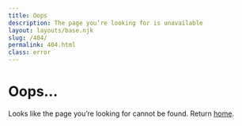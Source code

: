 ```yaml
---
title: Oops
description: The page you’re looking for is unavailable
layout: layouts/base.njk
slug: /404/
permalink: 404.html
class: error
---
```


# Oops…

Looks like the page you’re looking for cannot be found. Return [home](/).